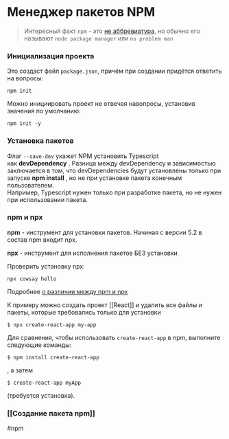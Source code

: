 # Менеджер пакетов NPM

>Интересный факт `npm` - это [не аббревиатура](https://twitter.com/npmjs/status/347057301401763840), но обычно его называют `node package manager` или `no problem man`


### Инициализация проекта
Это создаст файл `package.json`, причём при создании придётся ответить на вопросы:
```
npm init
```
Можно инициировать проект не отвечая навопросы, установив значения по умолчанию:
```
npm init -y
```



### Установка пакетов
Флаг `--save-dev` укажет NPM установить Typescript как **devDependency** . Разница между devDependency и зависимостью заключается в том, что devDependencies будут установлены только при запуске **npm install** , но не при установке пакета конечным пользователем.  
Например, Typescript нужен только при разработке пакета, но не нужен при использовании пакета.
### npm и npx

**npm** - инструмент для установки пакетов. Начиная с версии 5.2 в состав npm входит npx.

**npx** - инструмент для исполнения пакетов БЕЗ установки

Проверить установку npx:
```
npx cowsay hello
```

Подробнее [о различии между npm и npx](https://www.geeksforgeeks.org/what-are-the-differences-between-npm-and-npx/#:~:text=Npm%20is%20a%20tool%20that,pollution%20in%20the%20long%20term.)

К примеру можно создать проект [[React]] и удалить все файлы и пакеты, которые требовались только для установки

```
$ npx create-react-app my-app
```

Для сравнения, чтобы использовать `create-react-app` в npm, выполните следующие команды: 
```
$ npm install create-react-app
```
, а затем 
```
$ create-react-app myApp
```
(требуется установка).

### [[Создание пакета npm]]

#npm